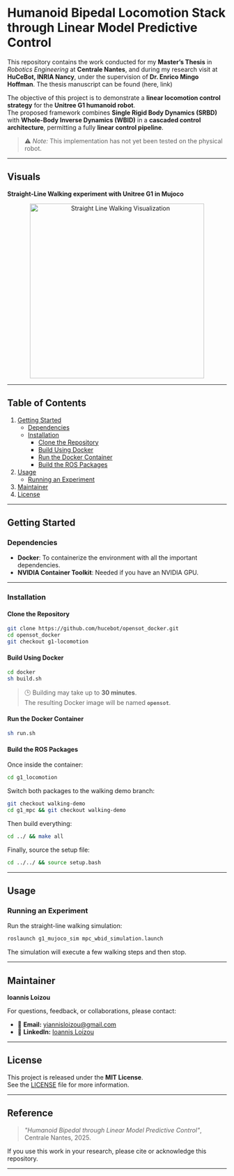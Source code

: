 # Humanoid Bipedal Locomotion Stack through Linear Model Predictive Control

This repository contains the work conducted for my **Master’s Thesis** in *Robotics Engineering* at **Centrale Nantes**, and during my research visit at **HuCeBot, INRIA Nancy**, under the supervision of **Dr. Enrico Mingo Hoffman**. The thesis manuscript can be found (here, link)

The objective of this project is to demonstrate a **linear locomotion control strategy** for the **Unitree G1 humanoid robot**.  
The proposed framework combines **Single Rigid Body Dynamics (SRBD)** with **Whole-Body Inverse Dynamics (WBID)** in a **cascaded control architecture**, permitting a fully **linear control pipeline**.


> ⚠️ *Note:* This implementation has not yet been tested on the physical robot.

---

## Visuals

**Straight-Line Walking experiment with Unitree G1 in Mujoco**

<p align="center">
  <img src="https://github.com/user-attachments/assets/7a4bb8f7-156c-4fc0-b141-280bc0a94c6b" 
       alt="Straight Line Walking Visualization" width="400">
</p>

---

## Table of Contents

  1. [Getting Started](#getting-started)
     - [Dependencies](#dependencies)
     - [Installation](#installation)
        - [Clone the Repository](#clone-the-repository)
        - [Build Using Docker](#build-using-docker)
        - [Run the Docker Container](#run-the-docker-container)
        - [Build the ROS Packages](#build-the-ros-packages)
  3. [Usage](#usage)
     - [Running an Experiment](#running-an-experiment)
  5. [Maintainer](#maintainer)
  6. [License](#license)



---

## Getting Started

### Dependencies

- **Docker**: To containerize the environment with all the important dependencies.
- **NVIDIA Container Toolkit**: Needed if you have an NVIDIA GPU.

---

### Installation

#### Clone the Repository

```bash
git clone https://github.com/hucebot/opensot_docker.git
cd opensot_docker
git checkout g1-locomotion
```

#### Build Using Docker

```bash
cd docker
sh build.sh
```

> 🕒 Building may take up to **30 minutes**.  
> The resulting Docker image will be named **`opensot`**.

#### Run the Docker Container

```bash
sh run.sh
```

#### Build the ROS Packages

Once inside the container:

```bash
cd g1_locomotion
```

Switch both packages to the walking demo branch:

```bash
git checkout walking-demo
cd g1_mpc && git checkout walking-demo
```

Then build everything:

```bash
cd ../ && make all
```

Finally, source the setup file:

```bash
cd ../../ && source setup.bash
```
---

## Usage

### Running an Experiment

Run the straight-line walking simulation:

```bash
roslaunch g1_mujoco_sim mpc_wbid_simulation.launch
```

The simulation will execute a few walking steps and then stop.

---

## Maintainer

**Ioannis Loizou**

For questions, feedback, or collaborations, please contact:

- 📧 **Email:** [yiannisloizou@gmail.com](mailto:yiannisloizou@gmail.com)  
- 🔗 **LinkedIn:** [Ioannis Loizou](https://www.linkedin.com/in/ioannis-loizou-80b64615a/)

---

## License

This project is released under the **MIT License**.  
See the [LICENSE](LICENSE) file for more information.

---

## Reference

> *"Humanoid Bipedal through Linear Model Predictive Control"*,  
> Centrale Nantes, 2025.

If you use this work in your research, please cite or acknowledge this repository.

---
